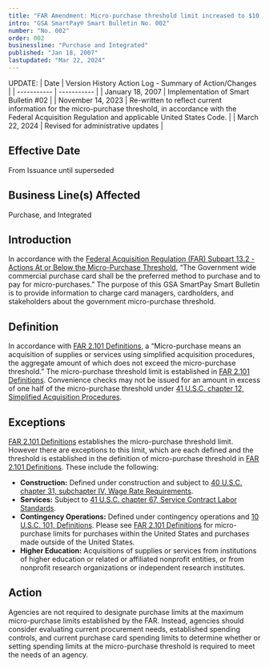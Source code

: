 ```yaml
---
title: "FAR Amendment: Micro-purchase threshold limit increased to $10,000"
intro: "GSA SmartPay® Smart Bulletin No. 002"
number: "No. 002"
order: 002
businessline: "Purchase and Integrated"
published: "Jan 18, 2007"
lastupdated: "Mar 22, 2024"
---
```


UPDATE:
| Date | Version History Action Log - Summary of Action/Changes |
| ----------- | ----------- |
| January 18, 2007 | Implementation of Smart Bulletin #02 |
| November 14, 2023 | Re-written to reflect current information for the micro-purchase threshold, in accordance with the Federal Acquisition Regulation and applicable United States Code. |
| March 22, 2024 | Revised for administrative updates |

## Effective Date

From Issuance until superseded


## Business Line(s) Affected

Purchase, and Integrated


## Introduction

In accordance with the [Federal Acquisition Regulation (FAR) Subpart 13.2 - Actions At or Below the Micro-Purchase Threshold](https://www.acquisition.gov/far/subpart-13.2), “The Government wide commercial purchase card shall be the preferred method to purchase and to pay for micro-purchases.” The purpose of this GSA SmartPay Smart Bulletin is to provide information to charge card managers, cardholders, and stakeholders about the government micro-purchase threshold. 


## Definition

In accordance with [FAR 2.101 Definitions](https://www.acquisition.gov/far/subpart-2.1#FAR_2_101), a “Micro-purchase means an acquisition of supplies or services using simplified acquisition procedures, the aggregate amount of which does not exceed the micro-purchase threshold.” The micro-purchase threshold limit is established in [FAR 2.101 Definitions](https://www.acquisition.gov/far/subpart-2.1#FAR_2_101). Convenience checks may not be issued for an amount in excess of one half of the micro-purchase threshold under [41 U.S.C. chapter 12, Simplified Acquisition Procedures](https://uscode.house.gov/view.xhtml?path=/prelim@title41/subtitle1/divisionB/chapter19&edition=prelim).


## Exceptions

[FAR 2.101 Definitions](https://www.acquisition.gov/far/subpart-2.1#FAR_2_101) establishes the micro-purchase threshold limit. However there are exceptions to this limit, which are each defined and the threshold is established in the definition of micro-purchase threshold in [FAR 2.101 Definitions](https://www.acquisition.gov/far/subpart-2.1#FAR_2_101). These include the following:

- **Construction:** Defined under construction and subject to [40 U.S.C. chapter 31, subchapter IV, Wage Rate Requirements](https://uscode.house.gov/view.xhtml?path=/prelim@title40/subtitle2/partA/chapter31/subchapter4&edition=prelim).
- **Services:** Subject to [41 U.S.C. chapter 67, Service Contract Labor Standards](https://uscode.house.gov/view.xhtml?path=/prelim@title41/subtitle2/chapter67&edition=prelim).
- **Contingency Operations:** Defined under contingency operations and [10 U.S.C. 101, Definitions](https://uscode.house.gov/view.xhtml?req=(title:10%20section:101%20edition:prelim)%20OR%20(granuleid:USC-prelim-title10-section101)&f=treesort&edition=prelim&num=0&jumpTo=true). Please see [FAR 2.101 Definitions](https://www.acquisition.gov/far/subpart-2.1#FAR_2_101) for micro-purchase limits for purchases within the United States and purchases made outside of the United States.
- **Higher Education:** Acquisitions of supplies or services from institutions of higher education or related or affiliated nonprofit entities, or from nonprofit research organizations or independent research institutes.


## Action
Agencies are not required to designate purchase limits at the maximum micro-purchase limits established by the FAR. Instead, agencies should consider evaluating current procurement needs, established spending controls, and current purchase card spending limits to determine whether or setting spending limits at the micro-purchase threshold is required to meet the needs of an agency.

